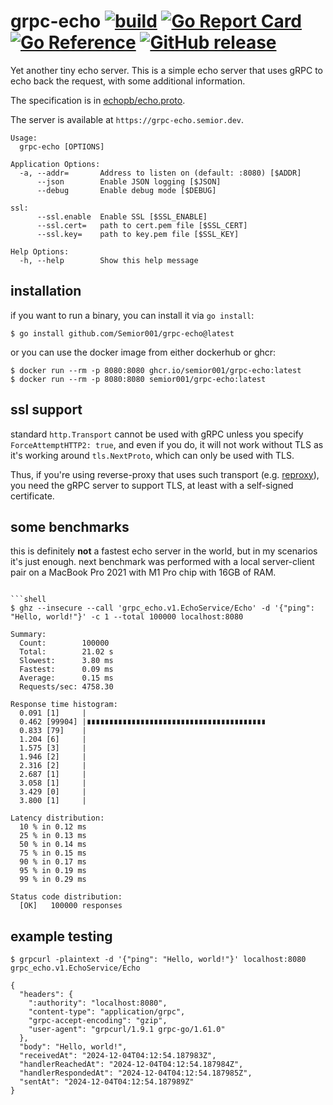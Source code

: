 # grpc-echo [![build](https://github.com/Semior001/grpc-echo/actions/workflows/.go.yaml/badge.svg)](https://github.com/Semior001/grpc-echo/actions/workflows/.go.yaml)&nbsp;[![Go Report Card](https://goreportcard.com/badge/github.com/Semior001/grpc-echo)](https://goreportcard.com/report/github.com/Semior001/grpc-echo)&nbsp;[![Go Reference](https://pkg.go.dev/badge/github.com/Semior001/grpc-echo.svg)](https://pkg.go.dev/github.com/Semior001/grpc-echo)&nbsp;[![GitHub release](https://img.shields.io/github/release/Semior001/grpc-echo.svg)](https://github.com/Semior001/grpc-echo/releases)

Yet another tiny echo server.
This is a simple echo server that uses gRPC to echo back the request, with some additional information.

The specification is in [echopb/echo.proto](echopb/echo.proto).

The server is available at `https://grpc-echo.semior.dev`.

```
Usage:
  grpc-echo [OPTIONS]

Application Options:
  -a, --addr=       Address to listen on (default: :8080) [$ADDR]
      --json        Enable JSON logging [$JSON]
      --debug       Enable debug mode [$DEBUG]

ssl:
      --ssl.enable  Enable SSL [$SSL_ENABLE]
      --ssl.cert=   path to cert.pem file [$SSL_CERT]
      --ssl.key=    path to key.pem file [$SSL_KEY]

Help Options:
  -h, --help        Show this help message

```

## installation

if you want to run a binary, you can install it via `go install`:
```shell
$ go install github.com/Semior001/grpc-echo@latest
```

or you can use the docker image from either dockerhub or ghcr:
```shell
$ docker run --rm -p 8080:8080 ghcr.io/semior001/grpc-echo:latest
$ docker run --rm -p 8080:8080 semior001/grpc-echo:latest
```

## ssl support
standard `http.Transport` cannot be used with gRPC unless you specify `ForceAttemptHTTP2: true`, and even if you do, it will not work without TLS as it's working around `tls.NextProto`, which can only be used with TLS.

Thus, if you're using reverse-proxy that uses such transport (e.g. [reproxy](https://github.com/umputun/reproxy)), you need the gRPC server to support TLS, at least with a self-signed certificate.

## some benchmarks

this is definitely **not** a fastest echo server in the world, but in my scenarios it's just enough.
next benchmark was performed with a local server-client pair on a MacBook Pro 2021 with M1 Pro chip with 16GB of RAM.

```shell

```shell
$ ghz --insecure --call 'grpc_echo.v1.EchoService/Echo' -d '{"ping": "Hello, world!"}' -c 1 --total 100000 localhost:8080

Summary:
  Count:        100000
  Total:        21.02 s
  Slowest:      3.80 ms
  Fastest:      0.09 ms
  Average:      0.15 ms
  Requests/sec: 4758.30

Response time histogram:
  0.091 [1]     |
  0.462 [99904] |∎∎∎∎∎∎∎∎∎∎∎∎∎∎∎∎∎∎∎∎∎∎∎∎∎∎∎∎∎∎∎∎∎∎∎∎∎∎∎∎
  0.833 [79]    |
  1.204 [6]     |
  1.575 [3]     |
  1.946 [2]     |
  2.316 [2]     |
  2.687 [1]     |
  3.058 [1]     |
  3.429 [0]     |
  3.800 [1]     |

Latency distribution:
  10 % in 0.12 ms 
  25 % in 0.13 ms 
  50 % in 0.14 ms 
  75 % in 0.15 ms 
  90 % in 0.17 ms 
  95 % in 0.19 ms 
  99 % in 0.29 ms 

Status code distribution:
  [OK]   100000 responses   
```

## example testing

```shell
$ grpcurl -plaintext -d '{"ping": "Hello, world!"}' localhost:8080 grpc_echo.v1.EchoService/Echo

{
  "headers": {
    ":authority": "localhost:8080",
    "content-type": "application/grpc",
    "grpc-accept-encoding": "gzip",
    "user-agent": "grpcurl/1.9.1 grpc-go/1.61.0"
  },
  "body": "Hello, world!",
  "receivedAt": "2024-12-04T04:12:54.187983Z",
  "handlerReachedAt": "2024-12-04T04:12:54.187984Z",
  "handlerRespondedAt": "2024-12-04T04:12:54.187985Z",
  "sentAt": "2024-12-04T04:12:54.187989Z"
}
```
